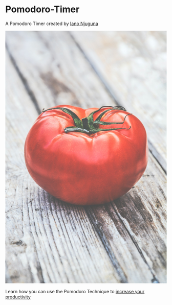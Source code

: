 # Pomodoro-Timer

A Pomodoro Timer created by [Iano Njuguna](https://github.com/IanoNjuguna)

![Photo of a Tomato captured by monicore](img/tomato-monicore.jpg)

Learn how you can use the Pomodoro Technique to [increase your productivity](https://medium.com/toi-kratistoi/the-pomodoro-technique-38c91f101588&width=300)

